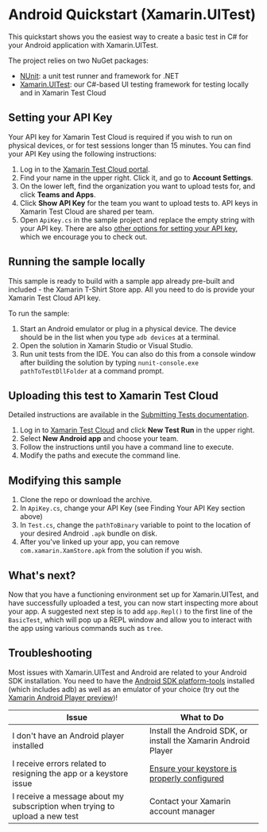 Android Quickstart (Xamarin.UITest)
===================================

This quickstart shows you the easiest way to create a basic test in C# for your Android application with Xamarin.UITest.

The project relies on two NuGet packages: 
* [NUnit](https://www.nuget.org/packages/NUnit/): a unit test runner and framework for .NET
* [Xamarin.UITest](https://www.nuget.org/packages/Xamarin.UITest/): our C#-based UI testing framework for testing locally and in Xamarin Test Cloud

## Setting your API Key
Your API key for Xamarin Test Cloud is required if you wish to run on physical devices, or for test sessions longer than 15 minutes. You can find your API Key using the following instructions:

1. Log in to the [Xamarin Test Cloud portal](http://testcloud.xamarin.com).
2. Find your name in the upper right. Click it, and go to **Account Settings**.
3. On the lower left, find the organization you want to upload tests for, and click **Teams and Apps**. 
4. Click **Show API Key** for the team you want to upload tests to. API keys in Xamarin Test Cloud are shared per team.
5. Open `ApiKey.cs` in the sample project and replace the empty string with your API key. There are also [other options for setting your API key](http://developer.xamarin.com/guides/testcloud/uitest/setting-the-api-key/), which we encourage you to check out. 

## Running the sample locally
This sample is ready to build with a sample app already pre-built and included - the Xamarin T-Shirt Store app. All you need to do is provide your Xamarin Test Cloud API key.

To run the sample:

1. Start an Android emulator or plug in a physical device. The device should be in the list when you type `adb devices` at a terminal.
2. Open the solution in Xamarin Studio or Visual Studio.
3. Run unit tests from the IDE. You can also do this from a console window after building the solution by typing `nunit-console.exe pathToTestDllFolder` at a command prompt.

## Uploading this test to Xamarin Test Cloud
Detailed instructions are available in the [Submitting Tests documentation](http://developer.xamarin.com/guides/testcloud/submitting/).

1. Log in to [Xamarin Test Cloud](http://testcloud.xamarin.com) and click **New Test Run** in the upper right.
2. Select **New Android app** and choose your team.
3. Follow the instructions until you have a command line to execute.
4. Modify the paths and execute the command line. 

## Modifying this sample
1. Clone the repo or download the archive.
2. In `ApiKey.cs`, change your API Key (see Finding Your API Key section above)
3. In `Test.cs`, change the `pathToBinary` variable to point to the location of your desired Android `.apk` bundle on disk. 
4. After you've linked up your app, you can remove `com.xamarin.XamStore.apk` from the solution if you wish.

## What's next?
Now that you have a functioning environment set up for Xamarin.UITest, and have successfully uploaded a test, you can now start inspecting more about your app. A suggested next step is to add `app.Repl()` to the first line of the `BasicTest`, which will pop up a REPL window and allow you to interact with the app using various commands such as `tree`.

## Troubleshooting
Most issues with Xamarin.UITest and Android are related to your Android SDK installation. You need to have the [Android SDK platform-tools](http://developer.android.com/tools/sdk/tools-notes.html) installed (which includes adb) as well as an emulator of your choice (try out the [Xamarin Android Player preview](http://www.xamarin.com/android-player))!

|**Issue**|**What to Do**|
|-----|----------|
|I don't have an Android player installed|Install the Android SDK, or install the Xamarin Android Player|
|I receive errors related to resigning the app or a keystore issue|[Ensure your keystore is properly configured](http://developer.xamarin.com/guides/android/deployment,_testing,_and_metrics/publishing_an_application/part_1_-_preparing_an_application_for_release/#Create_a_New_Keystore)|
|I receive a message about my subscription when trying to upload a new test|Contact your Xamarin account manager|


